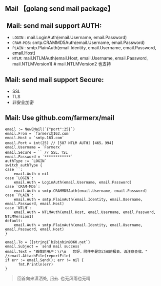 Mail 【golang send mail package】
------

##  Mail: send mail support AUTH:

* `LOGIN` : mail.LoginAuth(email.Username, email.Password)
* `CRAM-MD5`: smtp.CRAMMD5Auth(email.Username, email.Password)
* `PLAIN` : smtp.PlainAuth(email.Identity, email.Username, email.Password, email.Host)
* `NTLM`: mail.NTLMAuth(email.Host, email.Username, email.Password, mail.NTLMVersion1) # mail.NTLMVersion2 也支持

## Mail: send mail support Secure:

* SSL
* TLS
* 非安全加密

## Mail: Use github.com/farmerx/mail

```
email := NewEMail(`{"port":25}`)
email.From = `farmerx@163.com`
email.Host = `smtp.163.com`
email.Port = int(25) // [587 NTLM AUTH] [465，994]
email.Username = `Farmerx`
email.Secure = `` // SSL，TSL
email.Password = `************`
authType := `LOGIN`
switch authType {
case ``:
	email.Auth = nil
case `LOGIN`:
	email.Auth = LoginAuth(email.Username, email.Password)
case `CRAM-MD5`:
	email.Auth = smtp.CRAMMD5Auth(email.Username, email.Password)
case `PLAIN`:
	email.Auth = smtp.PlainAuth(email.Identity, email.Username, email.Password, email.Host)
case `NTLM`:
	email.Auth = NTLMAuth(email.Host, email.Username, email.Password, NTLMVersion1)
default:
	email.Auth = smtp.PlainAuth(email.Identity, email.Username, email.Password, email.Host)
}

email.To = []string{`bibinbin@360.net`}
email.Subject = `send mail success`
email.Text = "尊敬的用户：\r\n   您好，附件中是您订阅的报表，请注意查收。"
//email.AttachFile(reportFile)
if err := email.Send(); err != nil {
      fmt.Println(err)
}

```

> 回首向来潇洒处, 归去. 也无风雨也无晴


   
